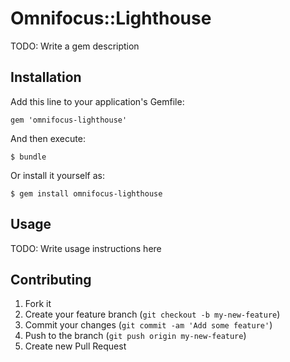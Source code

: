 # Omnifocus::Lighthouse

TODO: Write a gem description

## Installation

Add this line to your application's Gemfile:

    gem 'omnifocus-lighthouse'

And then execute:

    $ bundle

Or install it yourself as:

    $ gem install omnifocus-lighthouse

## Usage

TODO: Write usage instructions here

## Contributing

1. Fork it
2. Create your feature branch (`git checkout -b my-new-feature`)
3. Commit your changes (`git commit -am 'Add some feature'`)
4. Push to the branch (`git push origin my-new-feature`)
5. Create new Pull Request
